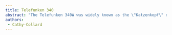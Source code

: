 ```yaml
---
title: Telefunken 340
abstract: "The Telefunken 340W was widely known as the \"Katzenkopf\" due to its similar shape to a cat's headshape."
authors:
 - Cathy-Collard
---
```

